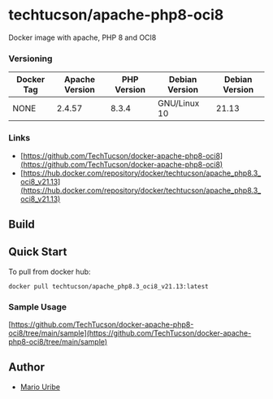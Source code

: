 # techtucson/apache-php8-oci8
Docker image with apache, PHP 8 and OCI8


### Versioning
| Docker Tag        | Apache Version | PHP Version | Debian Version |Debian Version |
|-------------------|----------------|-------------|----------------|---------------|
|       NONE        | 2.4.57         | 8.3.4       | GNU/Linux 10   | 21.13         |

### Links
- [https://github.com/TechTucson/docker-apache-php8-oci8](https://github.com/TechTucson/docker-apache-php8-oci8)
- [https://hub.docker.com/repository/docker/techtucson/apache_php8.3_oci8_v21.13](https://hub.docker.com/repository/docker/techtucson/apache_php8.3_oci8_v21.13)


## Build

## Quick Start

To pull from docker hub:

```
docker pull techtucson/apache_php8.3_oci8_v21.13:latest
```

### Sample Usage

[https://github.com/TechTucson/docker-apache-php8-oci8/tree/main/sample](https://github.com/TechTucson/docker-apache-php8-oci8/tree/main/sample)

Author
-------

-	[Mario Uribe](http://techtucson.com)
